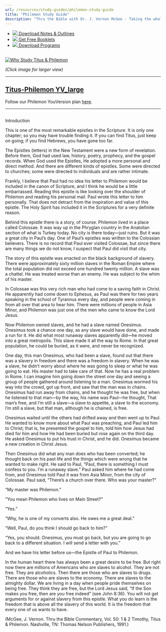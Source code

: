 ```yaml
---
url: /resources/study-guides/philemon-study-guide
title: "Philemon Study Guide"
description: "Thru the Bible with Dr. J. Vernon McGee - Taking the whole Word to the whole world"
---
```





* [*![](http://ttb.org/img/icon-download.png)* Download Notes & Outlines](/docs/default-source/notes-and-outlines_2022/no54_philemon.pdf?sfvrsn=965c1816_2 "download notes")
* [*![](http://ttb.org/img/icon-document.png)* Get Free Booklets](/resources/electronic-booklets "get free booklets")
* [*![](http://ttb.org/img/icon-youtube-sm.png)* Download Programs](/resources/free-5-year-series-downloads "Listen")







## 


[![Why Study Titus & Philemon](/images/default-source/Why-Study/why-study-titus-philemon.jpg?sfvrsn=29bd1e16_0&MaxWidth=400&MaxHeight=&ScaleUp=false&Quality=High&Method=ResizeFitToAreaArguments&Signature=E9832E50D914081E0FAABBCFAFB2D816BBF1B21D "Why Study Titus & Philemon")](/images/default-source/Why-Study/why-study-titus-philemon.jpg?sfvrsn=29bd1e16_0)  

*(Click image for larger view)*




---


## [Titus-Philemon YV_large](https://www.bible.com/reading-plans/33016-thru-the-bibletitus-philemon)
Follow our Philemon YouVersion plan [here](https://www.bible.com/reading-plans/33016-thru-the-bibletitus-philemon).




---


## 
Introduction


This is one of the most remarkable epistles in the Scripture. It is only one chapter; so you may have trouble finding it. If you can find Titus, just keep on going; if you find Hebrews, you have gone too far.


The Epistles (letters) in the New Testament were a new form of revelation. Before them, God had used law, history, poetry, prophecy, and the gospel records. When God used the Epistles, He adopted a more personal and direct method. And there are different kinds of epistles. Some were directed to churches; some were directed to individuals and are rather intimate.


Frankly, I believe that Paul had no idea his letter to Philemon would be included in the canon of Scripture, and I think he would be a little embarrassed. Reading this epistle is like looking over the shoulder of Philemon and reading his personal mail. Paul wrote this letter to him personally. That does not detract from the inspiration and value of this epistle. The Holy Spirit has included it in the Scriptures for a very definite reason.


Behind this epistle there is a story, of course. Philemon lived in a place called Colossae. It was way up in the Phrygian country in the Anatolian section of what is Turkey today. No city is there today—just ruins. But it was a great city in Paul’s day. One of Paul’s epistles was written to the Colossian believers. There is no record that Paul ever visited Colossae, but since there are many things we do not know, I suspect that Paul did visit that city.


The story of this epistle was enacted on the black background of slavery. There were approximately sixty million slaves in the Roman Empire where the total population did not exceed one hundred twenty million. A slave was a chattel. He was treated worse than an enemy. He was subject to the whim of his master.


In Colossae was this very rich man who had come to a saving faith in Christ. He apparently had come down to Ephesus, as Paul was there for two years speaking in the school of Tyrannus every day, and people were coming in from all over that area to hear him. There were millions of people in Asia Minor, and Philemon was just one of the men who came to know the Lord Jesus.


Now Philemon owned slaves, and he had a slave named Onesimus. Onesimus took a chance one day, as any slave would have done, and made a run for it. He did what most runaway slaves apparently did—he moved into a great metropolis. This slave made it all the way to Rome. In that great population, he could be buried, as it were, and never be recognized.


One day, this man Onesimus, who had been a slave, found out that there was a slavery in freedom and there was a freedom in slavery. When he was a slave, he didn’t worry about where he was going to sleep or what he was going to eat. His master had to take care of that. Now he has a real problem in Rome. I can imagine him going down the street one day and seeing a group of people gathered around listening to a man. Onesimus wormed his way into the crowd, got up front, and saw that the man was in chains. Onesimus had run away from chains, and he thought he was free, but when he listened to that man—by the way, his name was Paul—he thought, That man’s free, and I’m still a slave—a slave to appetite, a slave to the economy. I’m still a slave, but that man, although he is chained, is free.


Onesimus waited until the others had drifted away and then went up to Paul. He wanted to know more about what Paul was preaching, and Paul led him to Christ; that is, he presented the gospel to him, told him how Jesus had died for him and how He had been buried but rose again on the third day. He asked Onesimus to put his trust in Christ, and he did. Onesimus became a new creation in Christ Jesus.


Then Onesimus did what any man does who has been converted; he thought back on his past life and the things which were wrong that he wanted to make right. He said to Paul, “Paul, there is something I must confess to you. I’m a runaway slave.” Paul asked him where he had come from, and Onesimus told Paul it was from Asia Minor, from the city of Colossae. Paul said, “There’s a church over there. Who was your master?”


“My master was Philemon.”


“You mean Philemon who lives on Main Street?”  


“Yes.”


“Why, he is one of my converts also. He owes me a great deal.”  


“Well, Paul, do you think I should go back to him?”


“Yes, you should. Onesimus, you must go back, but you are going to go back to a different situation. I will send a letter with you.”


And we have his letter before us—the Epistle of Paul to Philemon.


In the human heart there has always been a great desire to be free. But right now there are millions of Americans who are slaves to alcohol. They are not free. They are alcoholics. Then there are those who are slaves to drugs. There are those who are slaves to the economy. There are slaves to the almighty dollar. We are living in a day when people pride themselves on being free. They think they are free, but the Lord Jesus said, “If the Son makes you free, then are you free indeed” (see John 8:36). You will not get arguments for or against slavery from this epistle. What you do learn is the freedom that is above all the slavery of this world. It is the freedom that every one of us wants to have.


(McGee, J. Vernon. Thru the Bible Commentary, Vol. 50: 1 & 2 Timothy, Titus & Philemon. Nashville, TN: Thomas Nelson Publishers, 1991.)










